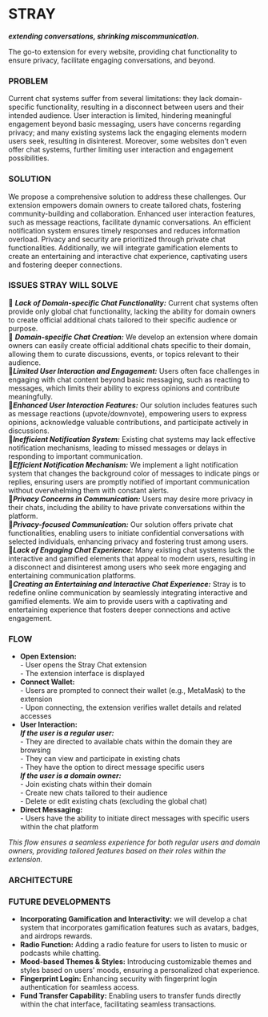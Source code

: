 # STRAY
***extending conversations, shrinking miscommunication.***

The go-to extension for every website, providing chat functionality to ensure privacy, facilitate engaging conversations, and beyond. 

### PROBLEM
Current chat systems suffer from several limitations: they lack domain-specific functionality, resulting in a disconnect between users and their intended audience.
User interaction is limited, hindering meaningful engagement beyond basic messaging, users have concerns regarding privacy; and many existing systems lack the engaging elements modern users seek, resulting in disinterest. Moreover, some websites don't even offer chat systems, further limiting user interaction and engagement possibilities.

### SOLUTION
We propose a comprehensive solution to address these challenges. Our extension empowers domain owners to create tailored chats, fostering community-building and collaboration. Enhanced user interaction features, such as message reactions, facilitate dynamic conversations. An efficient notification system ensures timely responses and reduces information overload. Privacy and security are prioritized through private chat functionalities. Additionally, we will integrate gamification elements to create an entertaining and interactive chat experience, captivating users and fostering deeper connections.

### ISSUES STRAY WILL SOLVE
:space_invader: ***Lack of Domain-specific Chat Functionality:*** Current chat systems often provide only global chat functionality, lacking the ability for domain owners to create official additional chats tailored to their specific audience or purpose.
<br>:crystal_ball: ***Domain-specific Chat Creation:*** We develop an extension where domain owners can easily create official additional chats specific to their domain, allowing them to curate discussions, events, or topics relevant to their audience.
<br>:space_invader:***Limited User Interaction and Engagement:*** Users often face challenges in engaging with chat content beyond basic messaging, such as reacting to messages, which limits their ability to express opinions and contribute meaningfully.
<br>:crystal_ball:***Enhanced User Interaction Features:*** Our solution includes features such as message reactions (upvote/downvote), empowering users to express opinions, acknowledge valuable contributions, and participate actively in discussions.
<br>:space_invader:***Inefficient Notification System:*** Existing chat systems may lack effective notification mechanisms, leading to missed messages or delays in responding to important communication.
<br>:crystal_ball:***Efficient Notification Mechanism:*** We implement a light notification system that changes the background color of messages to indicate pings or replies, ensuring users are promptly notified of important communication without overwhelming them with constant alerts.
<br>:space_invader:***Privacy Concerns in Communication:*** Users may desire more privacy in their chats, including the ability to have private conversations within the platform.
<br>:crystal_ball:***Privacy-focused Communication:*** Our solution offers private chat functionalities, enabling users to initiate confidential conversations with selected individuals, enhancing privacy and fostering trust among users.
<br>:space_invader:***Lack of Engaging Chat Experience:*** Many existing chat systems lack the interactive and gamified elements that appeal to modern users, resulting in a disconnect and disinterest among users who seek more engaging and entertaining communication platforms.
<br>:crystal_ball:***Creating an Entertaining and Interactive Chat Experience:*** Stray is to redefine online communication by seamlessly integrating interactive and gamified elements. We aim to provide users with a captivating and entertaining experience that fosters deeper connections and active engagement.

### FLOW
- **Open Extension:**
<br>- User opens the Stray Chat extension
<br>- The extension interface is displayed
- **Connect Wallet:**
<br>- Users are prompted to connect their wallet (e.g., MetaMask) to the extension
<br>- Upon connecting, the extension verifies wallet details and related accesses
- **User Interaction:**
<br> ***If the user is a regular user:***
<br>- They are directed to available chats within the domain they are browsing
<br>- They can view and participate in existing chats
<br>- They have the option to direct message specific users
<br> ***If the user is a domain owner:***
<br>- Join existing chats within their domain
<br>- Create new chats tailored to their audience
<br>- Delete or edit existing chats (excluding the global chat)
- **Direct Messaging:**
<br>- Users have the ability to initiate direct messages with specific users within the chat platform

 *This flow ensures a seamless experience for both regular users and domain owners, providing tailored features based on their roles within the extension.*


### ARCHITECTURE

### FUTURE DEVELOPMENTS
- **Incorporating Gamification and Interactivity:** we will develop a chat system that incorporates gamification features such as avatars, badges, and airdrops rewards.
- **Radio Function:** Adding a radio feature for users to listen to music or podcasts while chatting.
- **Mood-based Themes & Styles:**  Introducing customizable themes and styles based on users' moods, ensuring a personalized chat experience.
- **Fingerprint Login:** Enhancing security with fingerprint login authentication for seamless access.
- **Fund Transfer Capability:**  Enabling users to transfer funds directly within the chat interface, facilitating seamless transactions.



